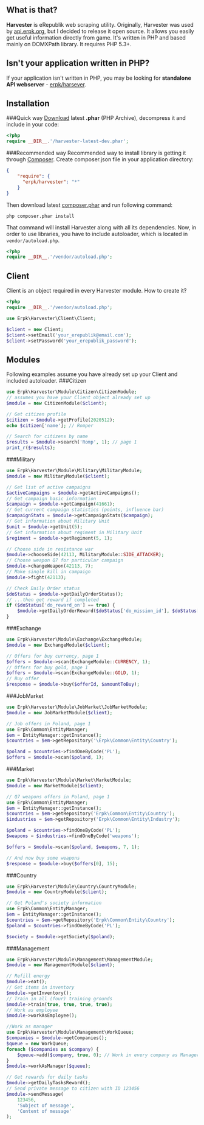 What is that?
-------------

**Harvester** is eRepublik web scraping utility. Originally, Harvester was used by [api.erpk.org](http://api.erpk.org), but I decided to release it open source. It allows you easily get useful information directly from game.
It's written in PHP and based mainly on DOMXPath library. It requires PHP 5.3+.

Isn't your application written in PHP?
--------------------------------------

If your application isn't written in PHP, you may be looking for **standalone API webserver** - [erpk/harsever](https://github.com/erpk/harserver).

Installation
------------

###Quick way
[Download](http://dev.erpk.org/downloads) latest **.phar** (PHP Archive), decompress it and include in your code:
```php
<?php
require __DIR__.'/harvester-latest-dev.phar';
```

###Recommended way
Recommended way to install library is getting it through [Composer](http://getcomposer.org/).
Create composer.json file in your application directory:
```json
{
    "require": {
      "erpk/harvester": "*"
    }
}
```

Then download latest [composer.phar](http://getcomposer.org/composer.phar) and run following command:
```
php composer.phar install
```
That command will install Harvester along with all its dependencies. Now, in order to use libraries, you have to include autoloader, which is located in `vendor/autoload.php`.
```php
<?php
require __DIR__.'/vendor/autoload.php';
```

Client
------

Client is an object required in every Harvester module. How to create it?
```php
<?php
require __DIR__.'/vendor/autoload.php';

use Erpk\Harvester\Client\Client;

$client = new Client;
$client->setEmail('your_erepublik@email.com');
$client->setPassword('your_erepublik_password');
```

Modules
-------
Following examples assume you have already set up your Client and included autoloader.
###Citizen
```php
use Erpk\Harvester\Module\Citizen\CitizenModule;
// assumes you have your Client object already set up
$module = new CitizenModule($client);

// Get citizen profile
$citizen = $module->getProfile(2020512);
echo $citizen['name']; // Romper

// Search for citizens by name
$results = $module->search('Romp', 1); // page 1
print_r($results);
```
###Military
```php
use Erpk\Harvester\Module\Military\MilitaryModule;
$module = new MilitaryModule($client);

// Get list of active campaigns
$activeCampaigns = $module->getActiveCampaigns();
// Get campaign basic information
$campaign = $module->getCampaign(41661);
// Get current campaign statistics (points, influence bar)
$campaignStats = $module->getCampaignStats($campaign);
// Get information about Military Unit
$unit = $module->getUnit(5);
// Get information about regiment in Military Unit
$regiment = $module->getRegiment(5, 1);

// Choose side in resistance war
$module->chooseSide(42113, MilitaryModule::SIDE_ATTACKER);
// Choose weapon Q7 for particular campaign
$module->changeWeapon(42113, 7);
// Make single kill in campaign
$module->fight(42113);

// Check Daily Order status
$doStatus = $module->getDailyOrderStatus();
// ...then get reward if completed
if ($doStatus['do_reward_on'] == true) {
    $module->getDailyOrderReward($doStatus['do_mission_id'], $doStatus['groupId']);
}
```

###Exchange
```php
use Erpk\Harvester\Module\Exchange\ExchangeModule;
$module = new ExchangeModule($client);

// Offers for buy currency, page 1
$offers = $module->scan(ExchangeModule::CURRENCY, 1);
// Offers for buy gold, page 1
$offers = $module->scan(ExchangeModule::GOLD, 1);
// Buy offer
$response = $module->buy($offerId, $amountToBuy);
```

###JobMarket
```php
use Erpk\Harvester\Module\JobMarket\JobMarketModule;
$module = new JobMarketModule($client);

// Job offers in Poland, page 1
use Erpk\Common\EntityManager;
$em = EntityManager::getInstance();
$countries = $em->getRepository('\Erpk\Common\Entity\Country');

$poland = $countries->findOneByCode('PL');
$offers = $module->scan($poland, 1);
```

###Market
```php
use Erpk\Harvester\Module\Market\MarketModule;
$module = new MarketModule($client);

// Q7 weapons offers in Poland, page 1
use Erpk\Common\EntityManager;
$em = EntityManager::getInstance();
$countries = $em->getRepository('Erpk\Common\Entity\Country');
$industries = $em->getRepository('Erpk\Common\Entity\Industry');

$poland = $countries->findOneByCode('PL');
$weapons = $industries->findOneByCode('weapons');

$offers = $module->scan($poland, $weapons, 7, 1);

// And now buy some weapons
$response = $module->buy($offers[0], 15);
```

###Country
```php
use Erpk\Harvester\Module\Country\CountryModule;
$module = new CountryModule($client);

// Get Poland's society information
use Erpk\Common\EntityManager;
$em = EntityManager::getInstance();
$countries = $em->getRepository('Erpk\Common\Entity\Country');
$poland = $countries->findOneByCode('PL');

$society = $module->getSociety($poland);
```

###Management
```php
use Erpk\Harvester\Module\Management\ManagementModule;
$module = new ManagementModule($client);

// Refill energy
$module->eat();
// Get items in inventory
$module->getInventory();
// Train in all (four) training grounds
$module->train(true, true, true, true);
// Work as employee
$module->workAsEmployee();

//Work as manager
use Erpk\Harvester\Module\Management\WorkQueue;
$companies = $module->getCompanies();
$queue = new WorkQueue;
foreach ($companies as $company) {
    $queue->add($company, true, 0); // Work in every company as Manager with 0 employees assigned
}
$module->workAsManager($queue);

// Get rewards for daily tasks
$module->getDailyTasksReward();
// Send private message to citizen with ID 123456
$module->sendMessage(
    123456,
    'Subject of message',
    'Content of message'
);
```
